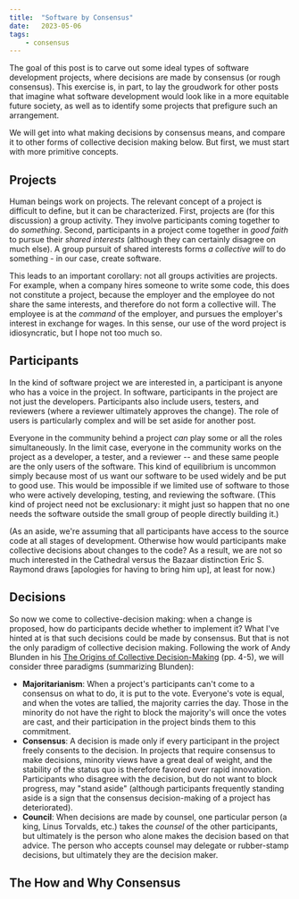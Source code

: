 ```yaml
---
title:  "Software by Consensus"
date:   2023-05-06
tags:
	- consensus
---
```

The goal of this post is to carve out some ideal types of software development projects, where decisions are made by consensus (or rough consensus). This exercise is, in part, to lay the groudwork for other posts that imagine what software development would look like in a more equitable future society, as well as to identify some projects that prefigure such an arrangement.

We will get into what making decisions by consensus means, and compare it to other forms of collective decision making below. But first, we must start with more primitive concepts.

## Projects

Human beings work on projects. The relevant concept of a project is difficult to define, but it can be characterized. First, projects are (for this discussion) a group activity. They involve participants coming together to do *something*. Second,  participants in a project come together in *good faith* to pursue their *shared interests* (although they can certainly disagree on much else). A group pursuit of shared interests forms *a collective will* to do something - in our case, create software.

This leads to an important corollary: not all groups activities are projects. For example, when a company hires someone to write some code, this does not constitute a project, because the employer and the employee do not share the same interests, and therefore do not form a collective will. The employee is at the *command* of the employer, and pursues the employer's interest in exchange for wages. In this sense, our use of the word project is idiosyncratic, but I hope not too much so.

## Participants

In the kind of software project we are interested in, a participant is anyone who has a voice in the project. In software, participants in the project are not just the developers. Participants also include users, testers, and reviewers (where a reviewer ultimately approves the change). The role of users is particularly complex and will be set aside for another post.

Everyone in the community behind a project *can* play some or all the roles simultaneously. In the limit case, everyone in the community works on the project as a developer, a tester, and a reviewer -- and these same people are the only users of the software. This kind of equilibrium is uncommon simply because most of us want our software to be used widely and be put to good use. This would be impossible if we limited use of software to those who were actively developing, testing, and reviewing the software. (This kind of project need not be exclusionary: it might just so happen that no one needs the software outside the small group of people directly building it.) 

(As an aside, we're assuming that all participants have access to the source code at all stages of development. Otherwise how would participants make collective decisions about changes to the code? As a result, we are not so much interested in the Cathedral versus the Bazaar distinction Eric S. Raymond draws [apologies for having to bring him up], at least for now.)

## Decisions

So now we come to collective-decision making: when a change is proposed, how do participants decide whether to implement it? What I've hinted at is that such decisions could be made by consensus. But that is not the only paradigm of collective decision making. Following the work of Andy Blunden in his [The Origins of Collective Decision-Making](https://www.haymarketbooks.org/books/998-the-origins-of-collective-decision-making) (pp. 4-5), we will consider three paradigms (summarizing Blunden):
  - **Majoritarianism**: When a project's participants can't come to a consensus on what to do, it is put to the vote. Everyone's vote is equal, and when the votes are tallied, the majority carries the day. Those in the minority do not have the right to block the majority's will once the votes are cast, and their participation in the project binds them to this commitment.
  - **Consensus**: A decision is made only if every participant in the project freely consents to the decision. In projects that require consensus to make decisions, minority views have a great deal of weight, and the stability of the status quo is therefore favored over rapid innovation. Participants who disagree with the decision, but do not want to block progress, may "stand aside" (although participants frequently standing aside is a sign that the consensus decision-making of a project has deteriorated).
  - **Council**: When decisions are made by counsel, one particular person (a king, Linus Torvalds, etc.) takes the *counsel* of the other participants, but ultimately is the person who alone makes the decision based on that advice. The person who accepts counsel may delegate or rubber-stamp decisions, but ultimately they are the decision maker.

## The How and Why Consensus
